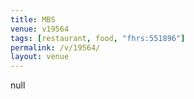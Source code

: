 ```yaml
---
title: MBS
venue: v19564
tags: [restaurant, food, "fhrs:551896"]
permalink: /v/19564/
layout: venue
---
```

null